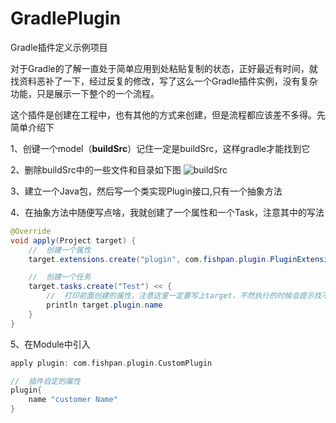 # GradlePlugin
Gradle插件定义示例项目

对于Gradle的了解一直处于简单应用到处粘贴复制的状态，正好最近有时间，就找资料恶补了一下，经过反复的修改，写了这么一个Gradle插件实例，没有复杂功能，只是展示一下整个的一个流程。

这个插件是创建在工程中，也有其他的方式来创建，但是流程都应该差不多得。先简单介绍下

1、创键一个model（**buildSrc**）记住一定是buildSrc，这样gradle才能找到它

2、删除buildSrc中的一些文件和目录如下图
   ![buildSrc](http://ww4.sinaimg.cn/large/006HJ39wgy1fehyam34b7j30cf06ht8x.jpg
)

3、建立一个Java包，然后写一个类实现Plugin<Project>接口,只有一个抽象方法

4、在抽象方法中随便写点啥，我就创建了一个属性和一个Task，注意其中的写法
   ```java
   @Override
   void apply(Project target) {
       //  创建一个属性
       target.extensions.create("plugin", com.fishpan.plugin.PluginExtension)

       //  创建一个任务
       target.tasks.create("Test") << {
           //  打印前面创建的属性，注意这里一定要写上target，不然执行的时候会提示找不到属性plugin
           println target.plugin.name
       }
   }
   ```

5、在Module中引入
   ```groovy
   apply plugin: com.fishpan.plugin.CustomPlugin
   
   //  插件自定的属性
   plugin{
       name "customer Name"
   }
   ```
